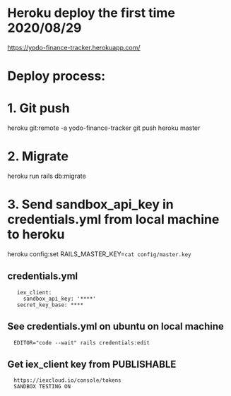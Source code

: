 # Heroku deploy the first time 2020/08/29
https://yodo-finance-tracker.herokuapp.com/

# Deploy process:
# 1. Git push
   heroku git:remote -a yodo-finance-tracker
   git push heroku master
   
# 2. Migrate
   heroku run rails db:migrate
   
# 3. Send sandbox_api_key in credentials.yml from local machine to heroku
   heroku config:set RAILS_MASTER_KEY=`cat config/master.key`
   
   ## credentials.yml
       iex_client:
         sandbox_api_key: '****'
       secret_key_base: ****
   ## See credentials.yml on ubuntu on local machine
      EDITOR="code --wait" rails credentials:edit
   ## Get iex_client key from PUBLISHABLE
      https://iexcloud.io/console/tokens
      SANDBOX TESTING ON
